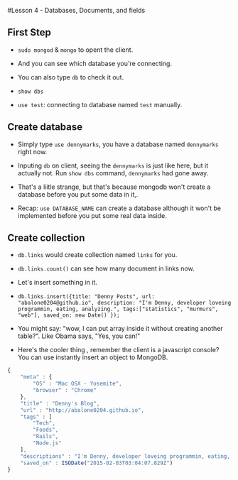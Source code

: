 #Lesson 4 - Databases, Documents, and fields

## First Step

- `sudo mongod` & `mongo` to opent the client.

- And you can see which database you're connecting.

- You can also type `db` to check it out.

- `show dbs`

- `use test`: connecting to database named `test` manually.

## Create database

- Simply type `use dennymarks`, you have a database named `dennymarks` right now.

- Inputing `db` on client, seeing the `dennymarks` is just like here, but it actually not. Run `show dbs` command, `dennymarks` had gone away.

- That's a liitle strange, but that's because mongodb won't create a database before you put some data in it,.

- Recap: `use DATABASE_NAME` can create a database although it won't be implemented before you put some real data inside.

## Create collection

- `db.links` would create collection named `links` for you.

- `db.links.count()` can see how many document in links now.

- Let's insert something in it.

- `db.links.insert({title: "Denny Posts", url: "abalone0204@github.io", description: "I'm Denny, developer loveing programmin, eating, analyzing.", tags:["statistics", "murmurs", "web"], saved_on: new Date() });`

- You might say: "wow, I can put array inside it without creating another table?". Like Obama says, "Yes, you can!"

- Here's the cooler thing , remember the client is a javascript console? You can use instantly insert an object to MongoDB.

```javascript
{
    "meta" : {
        "OS" : "Mac OSX - Yosemite",
        "browser" : "Chrome"
    },
    "title" : "Denny's Blog",
    "url" : "http://abalone0204.github.io",
    "tags" : [
        "Tech",
        "Foods",
        "Rails",
        "Node.js"
    ],
    "descriptions" : "I'm Denny, developer loveing programmin, eating, analyzing.",
    "saved_on" : ISODate("2015-02-03T03:04:07.829Z")
}


```













